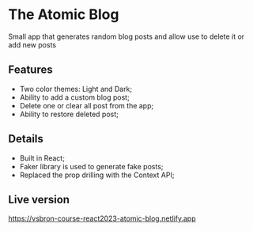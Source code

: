 # The Atomic Blog

Small app that generates random blog posts and allow use to delete it or add new posts

## Features

- Two color themes: Light and Dark;
- Ability to add a custom blog post;
- Delete one or clear all post from the app;
- Ability to restore deleted post;

## Details

- Built in React;
- Faker library is used to generate fake posts;
- Replaced the prop drilling with the Context API;

## Live version

https://vsbron-course-react2023-atomic-blog.netlify.app
